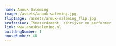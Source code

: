 ```yaml
---
name: Anouk Saleming
image: /assets/anouk-saleming.jpg
flipImage: /assets/anouk-saleming_flip.jpg
profession: Theaterdocent, schrijver en performer
link: www.anouksaleming.nl
buildingNumber: 1
houseNumber: 48
---
```

